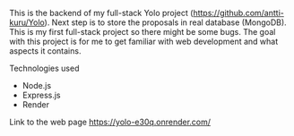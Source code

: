 This is the backend of my full-stack Yolo project (https://github.com/antti-kuru/Yolo). Next step is to store the proposals in real database (MongoDB). This is my first full-stack project so there might be some bugs. The goal with this project is for me to get familiar with web development and what aspects it contains. 

Technologies used
* Node.js
* Express.js
* Render

Link to the web page
https://yolo-e30q.onrender.com/    
